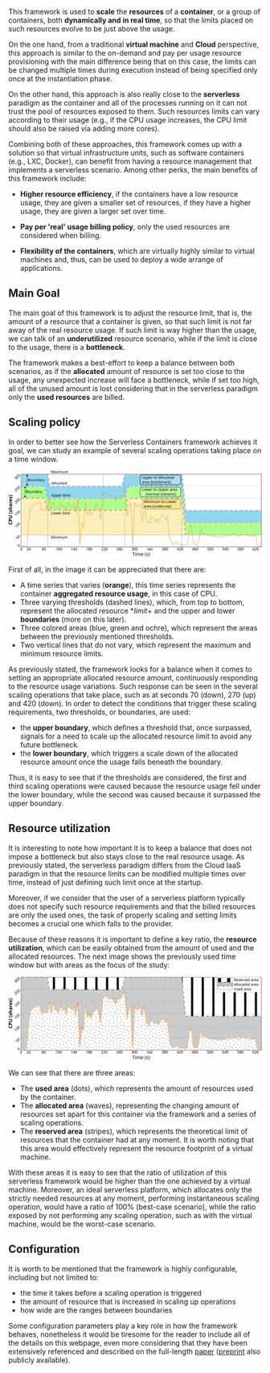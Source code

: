 This framework is used to **scale** the **resources** of a **container**, 
or a group of containers, both **dynamically and in real time**, so that the 
limits placed on such resources evolve to be just above the usage. 

On the one hand, from a traditional **virtual machine** and **Cloud** 
perspective, this approach is similar to the on-demand and pay 
per usage resource provisioning with the main difference being that on 
this case, the limits can be changed multiple times during execution 
instead of being specified only once at the instantiation phase.

On the other hand, this approach is also really close to the **serverless** 
paradigm as the container and all of the processes running on it can not 
trust the pool of resources exposed to them. Such resources limits can 
vary according to their usage (e.g., if the CPU usage increases, 
the CPU limit should also be raised via adding more cores).

Combining both of these approaches, this framework comes up with a solution
so that virtual infrastructure units, such as software containers (e.g.,
LXC, Docker), can benefit from having a resource management that implements
a serverless scenario. 
Among other perks, the main benefits of this framework include:

* **Higher resource efficiency**, if the containers have a low resource usage, 
they are given a smaller set of resources, if they have a higher usage, 
 they are given a larger set over time.

* **Pay per 'real' usage billing policy**, only the used resources are 
considered when billing.

* **Flexibility of the containers**, which are virtually highly similar 
to virtual machines and, thus, can be used to deploy a wide arrange of 
applications.

## Main Goal

The main goal of this framework is to adjust the resource limit, that is, 
the amount of a resource that a container is given, so that such limit is not
far away of the real resource usage. If such limit is way higher than the usage, we
can talk of an **underutilized** resource scenario, while if the limit is close to
the usage, there is a **bottleneck**.

The framework makes a best-effort to keep a balance between both scenarios, 
as if the **allocated** amount of resource is set too close to the usage, 
any unexpected increase will face a bottleneck, while if set too high, 
all of the unused amount is lost considering that in the serverless 
paradigm only the **used resources** are billed.


## Scaling policy

In order to better see how the Serverless Containers framework achieves 
it goal, we can study an example of several scaling operations taking 
place on a time window.

![Time series](img/use_case/timeseries.svg)

First of all, in the image it can be appreciated that there are:

* A time series that varies (**orange**), this time series represents the 
container **aggregated resource usage**, in this case of CPU.
* Three varying thresholds (dashed lines), which, from top to bottom, 
represent the allocated resource **limit*+ and the upper and lower 
**boundaries** (more on this later).
* Three colored areas (blue, green and ochre), which represent the areas
between the previously mentioned thresholds.
* Two vertical lines that do not vary, which represent the maximum and 
minimum resource limits. 

As previously stated, the framework looks for a balance when it comes 
to setting an appropriate allocated resource amount, continuously 
responding to the resource usage variations. Such response can be seen 
in the several scaling operations that take place, such as at seconds 
70 (down), 270 (up) and 420 (down). In order to detect the conditions 
that trigger these scaling requirements, two thresholds, or boundaries, 
are used:

* the **upper boundary**, which defines a threshold that, once surpassed, 
signals for a need to scale up the allocated resource limit to avoid any 
future bottleneck.
* the **lower boundary**, which triggers a scale down of the allocated 
resource amount once the usage falls beneath the boundary.

Thus, it is easy to see that if the thresholds are considered, the 
first and third scaling operations were caused because the resource 
usage fell under the lower boundary, while the second was caused because 
it surpassed the upper boundary.
 
## Resource utilization

It is interesting to note how important it is to keep a balance that 
does not impose a bottleneck but also stays close to the real resource 
usage. As previously stated, the serverless paradigm differs from the 
Cloud IaaS paradigm in that the resource limits can be modified 
multiple times over time, instead of just defining such limit once at 
the startup. 

Moreover, if we consider that the user of a serverless platform 
typically does not specify such resource requirements and that
the billed resources are only the used ones, the task of properly 
scaling and setting limits becomes a crucial one which falls to the provider.

Because of these reasons it is important to define a key ratio, the 
**resource utilization**, which can be easily obtained from the amount of 
used and the allocated resources. The next image shows the previously 
used time window but with areas as the focus of the study:

![Areas](img/use_case/integrals.svg)

We can see that there are three areas:

* The **used area** (dots), which represents the amount of resources 
used by the container.
* The **allocated area** (waves), representing the changing amount of 
resources set apart for this container via the framework and a series 
of scaling operations.
* The **reserved area** (stripes), which represents the theoretical 
limit of resources that the container had at any moment. It is worth 
noting that this area would effectively represent the resource footprint 
of a virtual machine.

With these areas it is easy to see that the ratio of utilization of 
this serverless framework would be higher than the one achieved by a 
virtual machine. Moreover, an ideal serverless platform, which allocates 
only the strictly needed resources at any moment, performing instantaneous 
scaling operation, would have a ratio of 100% (best-case scenario), 
while the ratio exposed by not performing any scaling operation, such 
as with the virtual machine, would be the worst-case scenario.


## Configuration

It is worth to be mentioned that the framework is highly configurable, 
including but not limited to:

* the time it takes before a scaling operation is triggered 
* the amount of resource that is increased in scaling up operations
* how wide are the ranges between boundaries

Some configuration parameters play a key role in how the framework behaves, 
nonetheless it would be tiresome for the reader to include all of the 
details on this webpage, even more considering that they have been 
extensively referenced and described on the full-length 
[paper](https://www.sciencedirect.com/science/article/pii/S0167739X19310015) 
([preprint](http://bdwatchdog.dec.udc.es/articles/serverless_containers.pdf) 
also publicly available).
